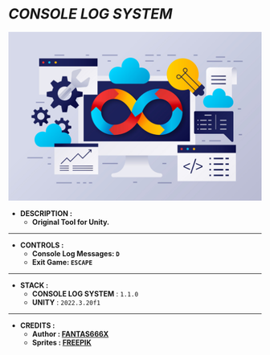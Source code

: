 # _CONSOLE LOG SYSTEM_

![THUMBNAIL](Resources/Img/Thumbnail.png)

- **DESCRIPTION :**
  - **Original Tool for Unity.**

---

- **CONTROLS :**
  - **Console Log Messages: `D`**
  - **Exit Game: `ESCAPE`**

---

- **STACK :**
  - **CONSOLE LOG SYSTEM** : `1.1.0`
  - **UNITY** : `2022.3.20f1`

---

- **CREDITS :**
  - **Author : [FANTAS666X](https://github.com/FANTAS666IXI)**
  - **Sprites : [FREEPIK](https://www.freepik.com/)**